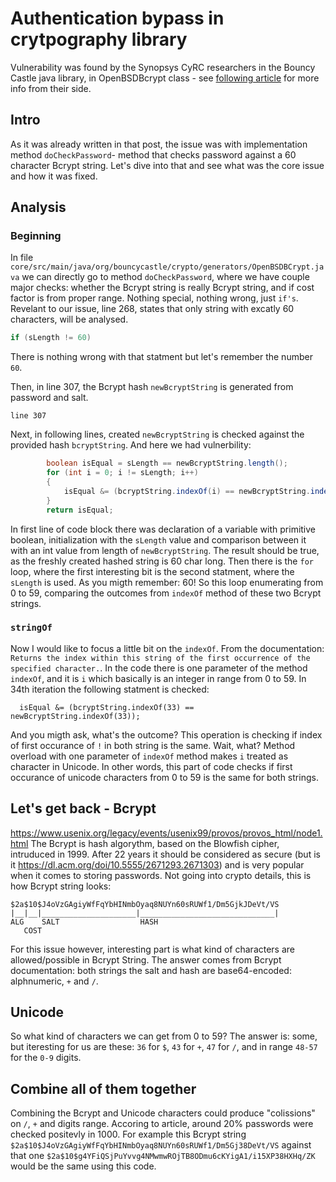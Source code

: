 # Authentication bypass in crytpography library
Vulnerability was found by the Synopsys CyRC researchers in the Bouncy Castle java library, in OpenBSDBcrypt class - see [following article](https://www.synopsys.com/blogs/software-security/cve-2020-28052-bouncy-castle/) for more info from their side.

## Intro
As it was already written in that post, the issue was with implementation method `doCheckPassword`- method that checks password against a 60 character Bcrypt string. Let's dive into that and see what was the core issue and how it was fixed.

## Analysis
### Beginning
In file `core/src/main/java/org/bouncycastle/crypto/generators/OpenBSDBCrypt.java` we can directly go to method `doCheckPassword`, where we have couple major checks: whether the Bcrypt string is really Bcrypt string, and if cost factor is from proper range. Nothing special, nothing wrong, just `if's`. Revelant to our issue, line 268, states that only string with excatly 60 characters, will be analysed. 
```java
if (sLength != 60)
```
There is nothing wrong with that statment but let's remember the number `60`. 

Then, in line 307, the Bcrypt hash `newBcryptString` is generated from password and salt. 
```
line 307
```
Next, in following lines, created `newBcryptString` is checked against the provided hash `bcryptString`. And here we had vulnerbility:

```java 
        boolean isEqual = sLength == newBcryptString.length();
        for (int i = 0; i != sLength; i++)
        {
            isEqual &= (bcryptString.indexOf(i) == newBcryptString.indexOf(i));
        }
        return isEqual;
```
In first line of code block there was declaration of a variable with primitive boolean, initialization with the `sLength` value and comparison between it with an int value from length of `newBcryptString`. The result should be true, as the freshly created hashed string is 60 char long.
Then there is the `for` loop, where the first interesting bit is the second statment, where the `sLength` is used. As you migth remember: 60! So this loop enumerating from 0 to 59, comparing the outcomes from `indexOf` method of these two Bcrypt strings.
### `stringOf`
Now I would like to focus a little bit on the `indexOf`. From the documentation: `Returns the index within this string of the first occurrence of the specified character.`. In the code there is one parameter of the method `indexOf`, and it is `i` which basically is an integer in range from 0 to 59. In 34th iteration the following statment is checked:
```
  isEqual &= (bcryptString.indexOf(33) == newBcryptString.indexOf(33));
```
And you migth ask, what's the outcome? This operation is checking if index of first occurance of `!` in both string is the same. Wait, what? Method overload with one parameter of `indexOf` method makes `i` treated as character in Unicode. In other words, this part of code checks if first occurance of unicode characters from 0 to 59 is the same for both strings. 

## Let's get back - Bcrypt
https://www.usenix.org/legacy/events/usenix99/provos/provos_html/node1.html
The Bcrypt is hash algorythm, based on the Blowfish cipher, intruduced in 1999. After 22 years it should be considered as secure (but is it https://dl.acm.org/doi/10.5555/2671293.2671303) and is very popular when it comes to storing passwords. Not going into crypto details, this is how Bcrypt string looks:
```
$2a$10$J4oVzGAgiyWfFqYbHINmbOyaq8NUYn60sRUWf1/Dm5GjkJDeVt/VS
|__|__|_____________________|______________________________|
ALG    SALT                  HASH  
   COST
```

For this issue however, interesting part is what kind of characters are allowed/possible in Bcrypt String. The answer comes from Bcrypt documentation: both strings the salt and hash are base64-encoded: alphnumeric, `+` and `/`.

## Unicode
So what kind of characters we can get from 0 to 59? The answer is: some, but iteresting for us are these:
`36` for `$`,
`43` for `+`,
`47` for `/`,
and in range `48-57` for the `0-9` digits.


## Combine all of them together
Combining the Bcrypt and Unicode characters could produce "colissions" on `/`, `+` and digits range. Accoring to article, around 20% passwords were checked positevly in 1000. For example this Bcrypt string `$2a$10$J4oVzGAgiyWfFqYbHINmbOyaq8NUYn60sRUWf1/Dm5Gj38DeVt/VS` against that one `$2a$10$g4YFiQSjPuYvvg4NMwmwROjTB8ODmu6cKYigA1/i15XP38HXHq/ZK` would be the same using this code. 







